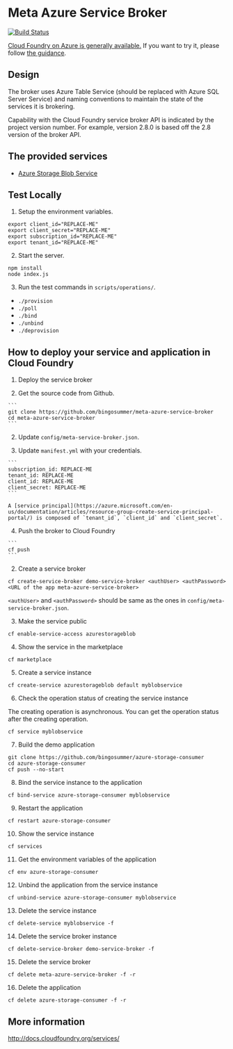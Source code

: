 # Meta Azure Service Broker

[![Build Status](https://api.travis-ci.org/bingosummer/meta-azure-service-broker.svg?branch=master)](https://travis-ci.org/bingosummer/meta-azure-service-broker)

[Cloud Foundry on Azure is generally available.](https://azure.microsoft.com/en-us/blog/general-availability-of-cloud-foundry-and-preview-access-of-pivotal-cloud-foundry/) If you want to try it, please follow [the guidance](https://github.com/cloudfoundry-incubator/bosh-azure-cpi-release/blob/master/docs/guidance.md).

## Design

The broker uses Azure Table Service (should be replaced with Azure SQL Server Service) and naming conventions to maintain the state of the services it is brokering.

Capability with the Cloud Foundry service broker API is indicated by the project version number. For example, version 2.8.0 is based off the 2.8 version of the broker API.

## The provided services

* [Azure Storage Blob Service](./services/azurestorageblob/)

## Test Locally

1. Setup the environment variables.

  ```
  export client_id="REPLACE-ME"
  export client_secret="REPLACE-ME"
  export subscription_id="REPLACE-ME"
  export tenant_id="REPLACE-ME"
  ```

2. Start the server.

  ```
  npm install
  node index.js
  ```

3. Run the test commands in `scripts/operations/`.

  * `./provision`
  * `./poll`
  * `./bind`
  * `./unbind`
  * `./deprovision`

## How to deploy your service and application in Cloud Foundry

1. Deploy the service broker

  1. Get the source code from Github.

    ```
    git clone https://github.com/bingosummer/meta-azure-service-broker
    cd meta-azure-service-broker
    ```

  2. Update `config/meta-service-broker.json`.

  3. Update `manifest.yml` with your credentials.

    ```
    subscription_id: REPLACE-ME
    tenant_id: REPLACE-ME
    client_id: REPLACE-ME
    client_secret: REPLACE-ME
    ```

    A [service principal](https://azure.microsoft.com/en-us/documentation/articles/resource-group-create-service-principal-portal/) is composed of `tenant_id`, `client_id` and `client_secret`.

  4. Push the broker to Cloud Foundry

    ```
    cf push
    ```

2. Create a service broker

  ```
  cf create-service-broker demo-service-broker <authUser> <authPassword> <URL of the app meta-azure-service-broker>
  ```

  `<authUser>` and `<authPassword>` should be same as the ones in `config/meta-service-broker.json`.

3. Make the service public

  ```
  cf enable-service-access azurestorageblob
  ```

4. Show the service in the marketplace 

  ```
  cf marketplace
  ```

5. Create a service instance

  ```
  cf create-service azurestorageblob default myblobservice
  ```

6. Check the operation status of creating the service instance

  The creating operation is asynchronous. You can get the operation status after the creating operation.

  ```
  cf service myblobservice
  ```

7. Build the demo application

  ```
  git clone https://github.com/bingosummer/azure-storage-consumer
  cd azure-storage-consumer
  cf push --no-start
  ```

8. Bind the service instance to the application

  ```
  cf bind-service azure-storage-consumer myblobservice
  ```

9. Restart the application

  ```
  cf restart azure-storage-consumer
  ```

10. Show the service instance

  ```
  cf services
  ```

11. Get the environment variables of the application

  ```
  cf env azure-storage-consumer
  ```

12. Unbind the application from the service instance

  ```
  cf unbind-service azure-storage-consumer myblobservice
  ```

13. Delete the service instance

  ```
  cf delete-service myblobservice -f
  ```

14. Delete the service broker instance

  ```
  cf delete-service-broker demo-service-broker -f
  ```

15. Delete the service broker

  ```
  cf delete meta-azure-service-broker -f -r
  ```

16. Delete the application

  ```
  cf delete azure-storage-consumer -f -r
  ```

## More information

http://docs.cloudfoundry.org/services/

